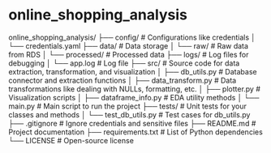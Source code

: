 # online_shopping_analysis

online_shopping_analysis/
├── config/                        # Configurations like credentials
│   └── credentials.yaml
├── data/                          # Data storage
│   └── raw/                       # Raw data from RDS
│   └── processed/                 # Processed data
├── logs/                          # Log files for debugging
│   └── app.log                    # Log file
├── src/                           # Source code for data extraction, transformation, and visualization
│   ├── db_utils.py                # Database connector and extraction functions
│   ├── data_transform.py          # Data transformations like dealing with NULLs, formatting, etc.
│   ├── plotter.py                 # Visualization scripts
│   ├── dataframe_info.py          # EDA utility methods
│   └── main.py                    # Main script to run the project
├── tests/                         # Unit tests for your classes and methods
│   └── test_db_utils.py           # Test cases for db_utils.py
├── .gitignore                     # Ignore credentials and sensitive files
├── README.md                      # Project documentation
├── requirements.txt               # List of Python dependencies
└── LICENSE                        # Open-source license

